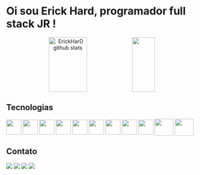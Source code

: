 #  Oi sou Erick Hard, programador full stack JR !

<div align="center">  
<img width="45%" height="145px" src="https://github-readme-stats.vercel.app/api?username=ErickHard&show_icons=true&count_private=true&hide_border=true&title_color=00bfbf&icon_color=00bfbf&text_color=c9d1d9&bg_color=0d1117"alt="ErickHarD github stats"/><img width="35%" height="145px" src="https://github-readme-stats.vercel.app/api/top-langs/?username=ErickHard&layout=compact&hide_border=true&title_color=00bfbf&text_color=00bfbf&bg_color=0d1117" />
</div>

 ## Tecnologias
<div style="display:inline-block">

<img align="center" height="40" width="40" src="https://cdn.jsdelivr.net/gh/devicons/devicon/icons/html5/html5-original.svg" />
<img align="center" height="40" width="40" src="https://cdn.jsdelivr.net/gh/devicons/devicon/icons/css3/css3-original.svg" />
<img align="center" height="40" width="40" src="https://cdn.jsdelivr.net/gh/devicons/devicon/icons/javascript/javascript-original.svg" />
<img align="center" height="40" width="40" src="https://cdn.jsdelivr.net/gh/devicons/devicon/icons/bootstrap/bootstrap-original.svg" />
<img align="center" height="40" width="40" src="https://cdn.jsdelivr.net/gh/devicons/devicon/icons/react/react-original.svg" />
<img align="center" height="40" width="40" src="https://cdn.jsdelivr.net/gh/devicons/devicon/icons/typescript/typescript-plain.svg" />
<img align="center" height="40" width="40" src="https://cdn.jsdelivr.net/gh/devicons/devicon/icons/vscode/vscode-original.svg" />
<img align="center" height="40" width="40" src="https://cdn.jsdelivr.net/gh/devicons/devicon/icons/angularjs/angularjs-original.svg" />
<img align="center" height="40" width="40" src="https://img.icons8.com/fluency/256/python.png" />
 <img align="center" height="45" width="50" src="https://img.icons8.com/color/256/php.png" />
 <img align="center" height="45" width="50" src="https://img.icons8.com/color/256/my-sql.png" />


</div>

##  Contato
  <div aling="center">         
 
<a href= "mailto:ericksonmnzs@gmail.com"><img src="https://img.shields.io/badge/Gmail-D14836?style=for-the-badge&logo=gmail&logoColor=white" target=" _blank"></a>
<a href= "https://www.linkedin.com/in/ErickHard/" target="_blank"><img src="https://img.shields.io/badge/-LinkedIn- %230077B5?style=for-the-badge&logo=linkedin&logoColor=white" target="_blank"></a>
<a href= "https://instagram.com/erick__hard" target="_blank"><img src="https://camo.githubusercontent.com/acaa286597b43c96dc02b69b90de15a65c52063e31835b763a061cc815f64bac/68747470733a2f2f696d672e736869656c64732e696f2f62616467652f2d496e7374616772616d2d2532334534343035463f7374796c653d666f722d7468652d6261646765266c6f676f3d696e7374616772616d266c6f676f436f6c6f723d7768697465"></a>
<a href= "https://www.linkedin.com/in/ErickHard/" target="_blank"><img src="https://8ewh.short.gy/kVtrPY"></a>
<div>
